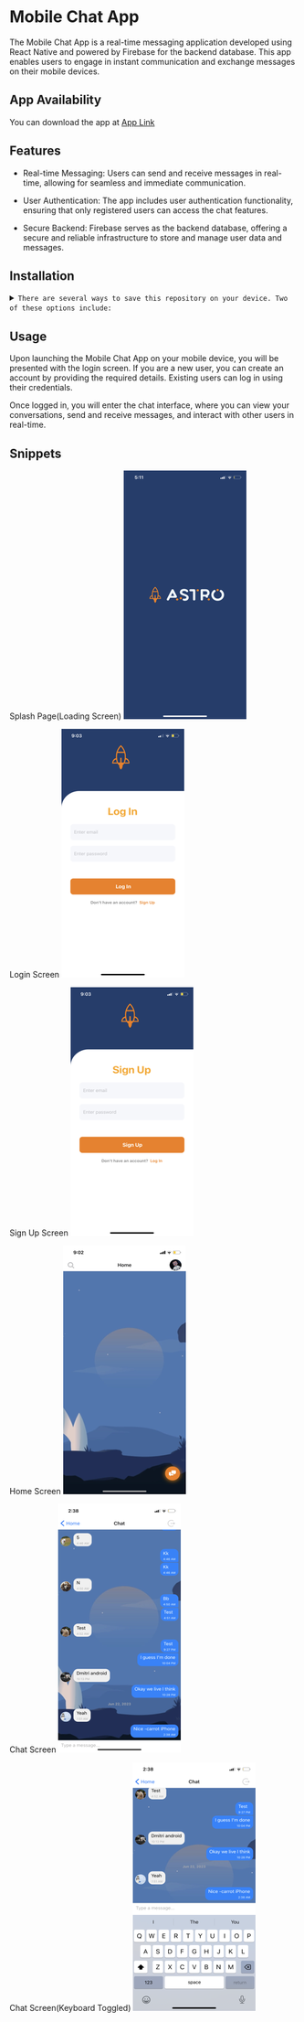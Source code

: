 # Mobile Chat App

The Mobile Chat App is a real-time messaging application developed using React Native and powered by Firebase for the backend database. This app enables users to engage in instant communication and exchange messages on their mobile devices.

## App Availability

You can download the app at [App Link](https://expo.dev/@carrot_28/chat-mobile)

## Features

-   Real-time Messaging: Users can send and receive messages in real-time, allowing for seamless and immediate communication.

-   User Authentication: The app includes user authentication functionality, ensuring that only registered users can access the chat features.

-   Secure Backend: Firebase serves as the backend database, offering a secure and reliable infrastructure to store and manage user data and messages.

## Installation

<details>
<summary>
  <code>There are several ways to save this repository on your device. Two of these options include:</code>
</summary>

-   [Downloading repository as ZIP](https://github.com/carrot2803/Mobile-Chat-App/archive/refs/heads/master.zip)
-   Running the following command in a terminal, provided the [GitHub CLI](https://cli.github.com/) has been previously installed:

```sh
git clone https://github.com/carrot2803/Mobile-Chat-App.git
```

<code>Install React and dependencies: </code>

Run the following command to install the required dependencies:

```sh
npm i
```

Run the app: Connect your device or emulator, and run the following command to launch the app:

```sh
npm start
```

</details>

## Usage

Upon launching the Mobile Chat App on your mobile device, you will be presented with the login screen. If you are a new user, you can create an account by providing the required details. Existing users can log in using their credentials. <br/>

Once logged in, you will enter the chat interface, where you can view your conversations, send and receive messages, and interact with other users in real-time.

## Snippets

Splash Page(Loading Screen)
![Screenshot 1](assets/screenshots/screenshot1.png)

Login Screen
![Screenshot 2](assets/screenshots/screenshot2.png)

Sign Up Screen
![Screenshot 3](assets/screenshots/screenshot3.png)

Home Screen
![Screenshot 4](assets/screenshots/screenshot4.png)

Chat Screen
![Screenshot 5](assets/screenshots/screenshot5.png)

Chat Screen(Keyboard Toggled)
![Screenshot 5](assets/screenshots/screenshot6.png)
